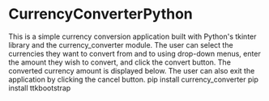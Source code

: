 # CurrencyConverterPython
This is a simple currency conversion application built with Python's tkinter library and the currency_converter module. 
The user can select the currencies they want to convert from and to using drop-down menus, enter the amount they wish to convert,
and click the convert button. The converted currency amount is displayed below. 
The user can also exit the application by clicking the cancel button.
pip install currency_converter
pip install ttkbootstrap
